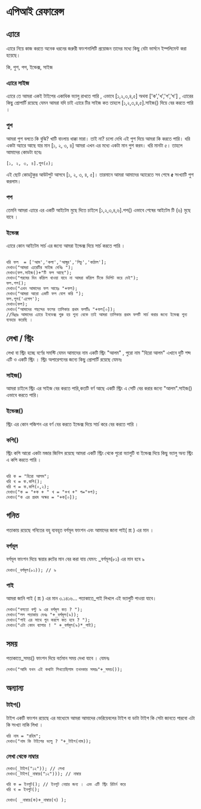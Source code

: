 # এপিআই রেফারেন্স

## এ্যারে
এ্যারে নিয়ে কাজ করতে অনেক ধরনের জরুরী ফাংশনালিটি প্রয়োজন তাদের মধ্যে কিছু বেটা ভার্সনে ইম্পলিমেন্ট করা হয়েছে।

কি, পুশ, পপ, ইন্ডেক্স, সাইজ
### এ্যারে সাইজ
এ্যারে তে আমরা একই টাইপের একাধিক ভ্যালু রাখতে পারি , এভাবে [১,২,৩,৪,৫] অথবা ['ক','খ','গ','ঘ'] , এ্যারের কিছু প্রোপার্টি রয়েছে যেমন আমরা যদি চাই এ্যারে টির সাইজ কত তাহলে [১,২,৩,৪,৫].সাইজ() দিয়ে বের করতে পারি ।

### পুশ
আমরা পুশ বলতে কি বুঝি? খাটি বাংলায় ধাক্কা মারা। তাই না? চলো দেখি এই পুশ দিয়ে আমরা কি করতে পারি।
ধরি একটা অ্যারে আছে যার মান [১, ২, ৩, ৪]
আমরা এখন এর মধ্যে একটা মান পুশ করব। ধরি মানটা ৫।
তাহলে আমাদের কোডটা হবেঃ
```
[১, ২, ৩, ৪].পুশ(৫);

```   
এই ছোট কোডটুকুর আউটপুট আসবে [১, ২, ৩, ৪, ৫]। তারমানে আমরা আমাদের অ্যারেতে সব শেষে <b>৫</b> সংখ্যাটি পুশ করলাম।

### পপ
তেমনি আমরা এ্যারে এর একটি আইটেম মুছে দিতে চাইলে [১,২,৩,৪,৬].পপ()  এভাবে শেষের আইটেম টি (৬) মুছে যাবে ।

### ইন্ডেক্স
এ্যারে কোন আইটেম সার্চ এর জন্যে আমরা ইন্ডেক্স দিয়ে সার্চ করতে পারি ।

```

ধরি ফল  = ['আম','কলা','আঙ্গুর','লিচু','কাঠাল'];
দেখাও("আমরা এ্যরেটির সাইজ দেখিঃ ");
দেখাও(ফল.সাইজ()+"টি ফল আছে");
দেখাও("গরমের দিন কাঁঠাল খাওয়া যাবে না আমরা কাঁঠাল টিকে ডিলিট করে দেই");
ফল.পপ();
দেখাও("এখন আমাদের ফল আছেঃ "+ফল);
দেখাও("আমরা আরো একটি ফল যোগ করি ");
ফল.পুশ('এপেল');
দেখাও(ফল);
দেখাও("আমাদের পছন্দের ফলের তালিকার প্রথম ফলটিঃ "+ফল[০]);
//বিঃদ্রঃ আমাদের এ্যারে ইনডেক্স শুরু হয় শুন্য থেকে তাই আমরা তালিকার প্রথম ফলটি সার্চ করার জন্যে ইন্ডেক্স শুন্য ব্যবহার করেছি ।

```

## লেখা / স্ট্রিং

লেখা বা স্ট্রিং হচ্ছে বর্ণের সমস্টি যেমন আমাদের নাম একটি স্ট্রিং "আলম" , পুরো নাম "হিরো আলম" এখানে দুটি শব্দ এটি ও একটি স্ট্রিং । স্ট্রিং অপারেশনের জন্যে কিছু প্রোপার্টি রয়েছে যেমনঃ
### সাইজ()
আমরা চাইলে স্ট্রিং এর সাইজ বের করতে পারি,কতটি বর্ণ আছে একটি স্ট্রিং এ সেটি বের করার জন্যে "আলম".সাইজ() এভাবে করতে পারি।

### ইন্ডেক্স()
স্ট্রিং এর কোন পজিশন এর বর্ণ বের করতে ইন্ডেক্স দিয়ে সার্চ করে বের করতে পারি ।

### কপি()
স্ট্রিং কপি আরো একটা মজার জিনিস রয়েছে আমরা একটি স্ট্রিং থেকে পুরো ভ্যালুটি বা ইন্ডেক্স দিয়ে কিছু ভ্যালু অন্য স্ট্রিং এ কপি করতে পারি ।

```

ধরি ক = "হিরো আলম";
ধরি খ = ক.কপি();
ধরি গ = ক.কপি(০,২);
দেখাও("ক = "+ক + " খ = "+খ +" গ="+গ);
দেখাও("ক এর প্রথম অক্ষর = "+ক[০]);

```

## গনিত
পতাকায় রয়েছে গনিতের বহু ব্যবহৃত বর্গমূল ফাংশন এবং আমাদের জানা পাই( π ) এর মান ।

### বর্গমূল
 বর্গমূল ফাংশন দিয়ে স্কয়ার রুটের মান বের করা যায় যেমন: _বর্গমূল(৮১) এর মান হবে ৯

```
দেখাও(_বর্গমূল(৮১)); // ৯
```
### পাই
আমরা জানি পাই ( π ) এর মান ৩.১৪১৬... পতাকাতে_পাই লিখলে এই ভ্যালুটি পাওয়া যাবে।
```
দেখাও("বলতো বল্টু ৯ এর বর্গমূল কত ? ");
দেখাও("লল পতাকায় দেখঃ "+_বর্গমূল(৯));
দেখাও("পাই এর সাথে গুন করলে কত হবে ? ");
দেখাও("এটা কোন ব্যাপার ! " +_বর্গমূল(৯)*_পাই);
```

## সময়

পতাকাতে_সময়() ফাংশন দিয়ে বর্তমান সময় দেখা যাবে । যেমনঃ

```
দেখাও("আমি যখন এই কথাটা লিখতেছিলাম তখনকার সময়ঃ"+_সময়());
```

## অন্যান্য

### টাইপ()
টাইপ একটি ফাংশন রয়েছে এর মাধ্যেমে আমরা আমাদের ভেরিয়েবলের টাইপ বা ডাটা টাইপ কি সেটা জানতে পারবো এটা কি সংখ্যা নাকি লিখা ।

```
ধরি নাম = "রহিম";
দেখাও("নাম কি টাইপের ভ্যলু ? "+_টাইপ(নাম));
```

### লেখা থেকে নাম্বার

```
দেখাও(_টাইপ("১২")); // লেখা
দেখাও(_টাইপ(_নাম্বার("১২"))); // নাম্বার

ধরি ক = ইনপুট(); // ইনপুট নেয়ার জন্য । এবং এটি স্ট্রিং রিটার্ন করে
ধরি খ = ইনপুট();

দেখাও( _নাম্বার(ক)+_নাম্বার(খ) );
```
